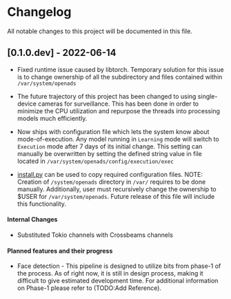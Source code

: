 # Changelog
All notable changes to this project will be documented in this file.

[0.1.0.dev] - 2022-06-14
------------------------
- Fixed runtime issue caused by libtorch. Temporary solution for this issue is to change ownership of all the subdirectory
and files contained within `/var/system/openads`

- The future trajectory of this project has been changed to using single-device cameras for surveillance. This has been done in order to minimize
the CPU utilization and repurpose the threads into processing models much efficiently.

- Now ships with configuration file which lets the system know about mode-of-execution. Any model running in `Learning` mode will switch to
`Execution` mode after 7 days of its initial change. This setting can manually be overwritten by setting the defined string value in file located
in `/var/system/openads/config/execution/exec`

- [install.py](https://github.com/dpyte/rs-openads/blob/master/scripts/installation/install.py) can be used to copy required configuration files.
NOTE: Creation of `/system/openads` directory in `/var/` requires to be done manually. Additionally, user must recursively change the ownership to
$USER for `/var/system/openads`. Future release of this file will include this functionality.

#### Internal Changes
* Substituted Tokio channels with Crossbeams channels

#### Planned features and their progress
* Face detection - This pipeline is designed to utilize bits from phase-1 of the process. As of right now,
it is still in design process, making it difficult to give estimated development time. For additional information on Phase-1 please refer to (TODO:Add Reference).

